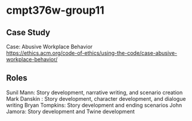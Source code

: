 # cmpt376w-group11

## Case Study
Case: Abusive Workplace Behavior
<br> https://ethics.acm.org/code-of-ethics/using-the-code/case-abusive-workplace-behavior/

## Roles
Sunil Mann: Story development, narrative writing, and scenario creation
Mark Danskin : Story development, character development, and dialogue writing
Bryan Tompkins: Story development and ending scenarios
John Jamora: Story development and Twine development
